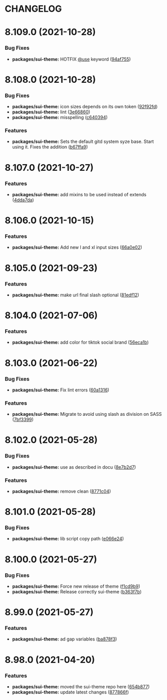 # CHANGELOG

# 8.109.0 (2021-10-28)


### Bug Fixes

* **packages/sui-theme:** HOTFIX [@use](https://github.com/use) keyword ([94af755](https://github.com/SUI-Components/sui/commit/94af755953bf71f85a08b68dbab87f0f02804d24))



# 8.108.0 (2021-10-28)


### Bug Fixes

* **packages/sui-theme:** icon sizes depends on its own token ([92f92fd](https://github.com/SUI-Components/sui/commit/92f92fdea50025d790da6285dc3ecfdbaa8db0a1))
* **packages/sui-theme:** lint ([3e66860](https://github.com/SUI-Components/sui/commit/3e66860caed65b6adaa20d2e09b71c99d80a9e13))
* **packages/sui-theme:** misspelling ([c640394](https://github.com/SUI-Components/sui/commit/c6403940386c23beeb1edb250944d6f40532c0e1))


### Features

* **packages/sui-theme:** Sets the default gitd system syze base. Start using it. Fixes the addition ([b67ffa9](https://github.com/SUI-Components/sui/commit/b67ffa9c0e7cf9e09cd77a100906cf835f284d89))



# 8.107.0 (2021-10-27)


### Features

* **packages/sui-theme:** add mixins to be used instead of extends ([4dda7da](https://github.com/SUI-Components/sui/commit/4dda7da6e72845e89e504e8620041843e9d982a2))



# 8.106.0 (2021-10-15)


### Features

* **packages/sui-theme:** Add new l and xl input sizes ([66a0e02](https://github.com/SUI-Components/sui/commit/66a0e02abea1c8993a4612134f6194cbb1d6f296))



# 8.105.0 (2021-09-23)


### Features

* **packages/sui-theme:** make url final slash optional ([81edf12](https://github.com/SUI-Components/sui/commit/81edf126589683fc5705509216fd0456f68492cc))



# 8.104.0 (2021-07-06)


### Features

* **packages/sui-theme:** add color for tiktok social brand ([56eca1b](https://github.com/SUI-Components/sui/commit/56eca1b565400b005a6589e6cd40017d7c7e3cd6))



# 8.103.0 (2021-06-22)


### Bug Fixes

* **packages/sui-theme:** Fix lint errors ([60a1316](https://github.com/SUI-Components/sui/commit/60a13166f720556e2f35ca7e5b81b65ef3d69df5))


### Features

* **packages/sui-theme:** Migrate to avoid using slash as division on SASS ([7bf3399](https://github.com/SUI-Components/sui/commit/7bf3399e361e6bd9bc04c20007b3b6b08c584a80))



# 8.102.0 (2021-05-28)


### Bug Fixes

* **packages/sui-theme:** use as described in docu ([8e7b2d7](https://github.com/SUI-Components/sui/commit/8e7b2d76d70d8651436d7721a3fdb48bfd7f3f85))


### Features

* **packages/sui-theme:** remove clean ([8771c04](https://github.com/SUI-Components/sui/commit/8771c046eefc639d8a3a8ccd961842f8196e01af))



# 8.101.0 (2021-05-28)


### Bug Fixes

* **packages/sui-theme:** lib script copy path ([e066e24](https://github.com/SUI-Components/sui/commit/e066e242cd528f6d5045efcd759ff10b9c19c57d))



# 8.100.0 (2021-05-27)


### Bug Fixes

* **packages/sui-theme:** Force new release of theme ([f1cd9b9](https://github.com/SUI-Components/sui/commit/f1cd9b90293e49e618c30307a3aa8490203d209e))
* **packages/sui-theme:** Release correctly sui-theme ([b363f7b](https://github.com/SUI-Components/sui/commit/b363f7b02a7c7bfa9b0c4ee326dbd9cd2f92ce61))



# 8.99.0 (2021-05-27)


### Features

* **packages/sui-theme:** ad gap variables ([ba878f3](https://github.com/SUI-Components/sui/commit/ba878f350c328f81fbdeca47d1bbbf8b63bd5391))



# 8.98.0 (2021-04-20)


### Features

* **packages/sui-theme:** moved the sui-theme repo here ([654b877](https://github.com/SUI-Components/sui/commit/654b8777a5e2754e1c41e2c1d907630d1c4266df))
* **packages/sui-theme:** update latest changes ([877866f](https://github.com/SUI-Components/sui/commit/877866f24fe2053f1985b7a558d1527bcbca1e88))



